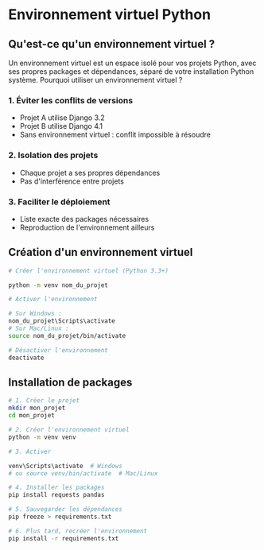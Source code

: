 # Environnement virtuel Python

## Qu'est-ce qu'un environnement virtuel ?

Un environnement virtuel est un espace isolé pour vos projets Python, avec ses propres packages et dépendances, séparé de votre installation Python système.
Pourquoi utiliser un environnement virtuel ?

### 1. Éviter les conflits de versions

- Projet A utilise Django 3.2
- Projet B utilise Django 4.1
- Sans environnement virtuel : conflit impossible à résoudre

### 2. Isolation des projets

- Chaque projet a ses propres dépendances
- Pas d'interférence entre projets

### 3. Faciliter le déploiement

- Liste exacte des packages nécessaires
- Reproduction de l'environnement ailleurs

## Création d'un environnement virtuel

```bash
# Créer l'environnement virtuel (Python 3.3+)

python -m venv nom_du_projet

# Activer l'environnement

# Sur Windows :
nom_du_projet\Scripts\activate
# Sur Mac/Linux :
source nom_du_projet/bin/activate

# Désactiver l'environnement
deactivate
```
## Installation de packages

```bash
# 1. Créer le projet
mkdir mon_projet
cd mon_projet

# 2. Créer l'environnement virtuel
python -m venv venv

# 3. Activer

venv\Scripts\activate  # Windows
# ou source venv/bin/activate  # Mac/Linux

# 4. Installer les packages
pip install requests pandas

# 5. Sauvegarder les dépendances
pip freeze > requirements.txt

# 6. Plus tard, recréer l'environnement
pip install -r requirements.txt
```